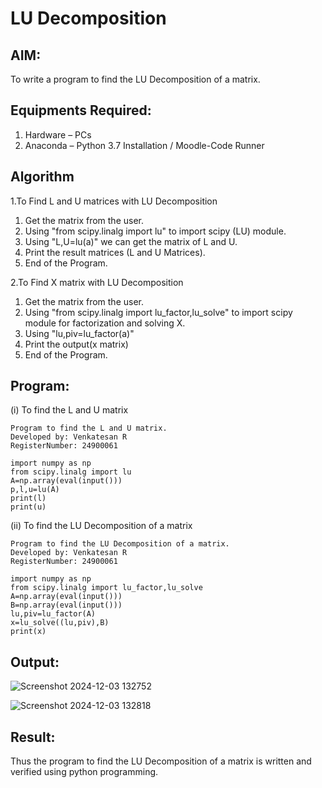 # LU Decomposition 

## AIM:
To write a program to find the LU Decomposition of a matrix.

## Equipments Required:
1. Hardware – PCs
2. Anaconda – Python 3.7 Installation / Moodle-Code Runner

## Algorithm
   1.To Find L and U matrices with LU Decomposition
1.  Get the matrix from the user.
2.  Using "from scipy.linalg import lu" to import scipy (LU) module.
3.  Using "L,U=lu(a)" we can get the matrix of L and U.
4.  Print the result matrices (L and U Matrices).
5.  End of the Program.
   
   2.To Find X matrix with LU Decomposition
  
1.  Get the matrix from the user.
2.  Using "from scipy.linalg import lu_factor,lu_solve" to import scipy module for factorization and solving X.
3.  Using "lu,piv=lu_factor(a)"
4.  Print the output(x matrix)
5.   End of the Program.


## Program:
(i) To find the L and U matrix
```
Program to find the L and U matrix.
Developed by: Venkatesan R
RegisterNumber: 24900061

import numpy as np
from scipy.linalg import lu
A=np.array(eval(input()))
p,l,u=lu(A)
print(l)
print(u)
```
(ii) To find the LU Decomposition of a matrix
```
Program to find the LU Decomposition of a matrix.
Developed by: Venkatesan R
RegisterNumber: 24900061

import numpy as np
from scipy.linalg import lu_factor,lu_solve
A=np.array(eval(input()))
B=np.array(eval(input()))
lu,piv=lu_factor(A)
x=lu_solve((lu,piv),B)
print(x)
```

## Output:
![Screenshot 2024-12-03 132752](https://github.com/user-attachments/assets/8446dc7c-e5af-48c8-a806-32b4224503af)

![Screenshot 2024-12-03 132818](https://github.com/user-attachments/assets/1136d76e-1aba-493b-aea5-55849ea9f293)


## Result:
Thus the program to find the LU Decomposition of a matrix is written and verified using python programming.

